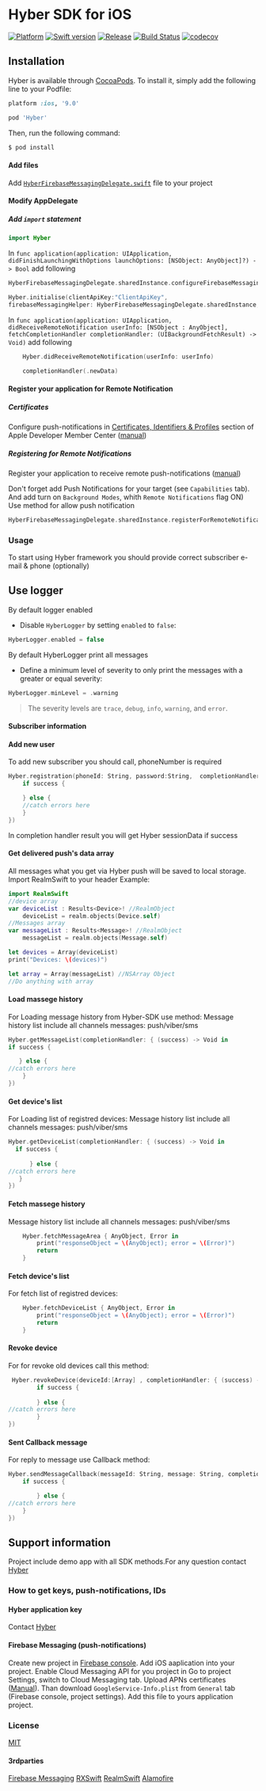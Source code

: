 # Hyber SDK for iOS
[![Platform](https://img.shields.io/badge/Platforms-iOS-lightgray.svg)]()
[![Swift version](https://img.shields.io/badge/Swift-3.0.x-orange.svg)]()
[![Release][release-svg]][release-link]
[![Build Status][travis-build-status-svg]][travis-build-status-link]
[![codecov](https://codecov.io/gh/Incuube/Hyber-SDK-iOS/branch/swift-3.0/graph/badge.svg)][codecov-link]

## Installation

Hyber is available through [CocoaPods](http://cocoapods.org). To install
it, simply add the following line to your Podfile:

```ruby
platform :ios, '9.0'

pod 'Hyber'

```
Then, run the following command:

```bash
$ pod install
```

#### Add files
Add [```HyberFirebaseMessagingDelegate.swift```][HyberFirebaseMessagingDelegateLink] file to your project

#### Modify AppDelegate
##### Add ```import``` statement
```swift
import Hyber
```

In  `func application(application: UIApplication, didFinishLaunchingWithOptions launchOptions: [NSObject: AnyObject]?) -> Bool` add following
```swift
HyberFirebaseMessagingDelegate.sharedInstance.configureFirebaseMessaging()

Hyber.initialise(clientApiKey:"ClientApiKey",
firebaseMessagingHelper: HyberFirebaseMessagingDelegate.sharedInstance, launchOptions: launchOptions)
```

In `func application(application: UIApplication, didReceiveRemoteNotification userInfo: [NSObject : AnyObject], fetchCompletionHandler completionHandler: (UIBackgroundFetchResult) -> Void)` add following
```swift
	Hyber.didReceiveRemoteNotification(userInfo: userInfo)

	completionHandler(.newData)
```

#### Register your application for Remote Notification

##### Certificates
Configure push-notifications in [Certificates, Identifiers & Profiles](https://developer.apple.com/account/ios/certificate/certificateList.action) section of Apple Developer Member Center ([manual](https://developer.apple.com/library/ios/documentation/IDEs/Conceptual/AppDistributionGuide/AddingCapabilities/AddingCapabilities.html#//apple_ref/doc/uid/TP40012582-CH26-SW6))
##### Registering for Remote Notifications
Register your application to receive remote push-notifications ([manual](https://developer.apple.com/library/mac/documentation/NetworkingInternet/Conceptual/RemoteNotificationsPG/Chapters/IPhoneOSClientImp.html#//apple_ref/doc/uid/TP40008194-CH103-SW2))

Don't forget add Push Notifications for your target (see `Capabilities` tab). And add turn on `Background Modes`, whith `Remote Notifications` flag ON)
Use method for allow push notification
```swift
HyberFirebaseMessagingDelegate.sharedInstance.registerForRemoteNotification()
```

### Usage
To start using Hyber framework you should provide correct subscriber e-mail & phone (optionally)

## Use logger
By default logger enabled
- Disable `HyberLogger` by setting `enabled` to `false`:

```swift
HyberLogger.enabled = false
```
By default HyberLogger print all messages
- Define a minimum level of severity to only print the messages with a greater or equal severity:

```swift
HyberLogger.minLevel = .warning
```

> The severity levels are `trace`, `debug`, `info`, `warning`, and `error`.


#### Subscriber information

#### Add new user
To add new subscriber you should call, phoneNumber is required
```swift
Hyber.registration(phoneId: String, password:String,  completionHandler: { (success) -> Void in
	if success {

	} else {
	//catch errors here
	}
})
```
In completion handler result you will get Hyber sessionData if success


#### Get delivered push's data array
All messages what you get via Hyber push will be saved to local storage.
Import RealmSwift to your header
Example:
```swift
import RealmSwift
//device array
var deviceList : Results<Device>! //RealmObject
	deviceList = realm.objects(Device.self)
//Messages array
var messageList : Results<Message>! //RealmObject
	messageList = realm.objects(Message.self)

let devices = Array(deviceList)
print("Devices: \(devices)")

let array = Array(messageList) //NSArray Object
//Do anything with array

```
#### Load massege history
For Loading message history from Hyber-SDK use method:
Message history list include all channels messages: push/viber/sms
```swift
Hyber.getMessageList(completionHandler: { (success) -> Void in
if success {

   } else {
//catch errors here
	}
})
```
#### Get device's list
For Loading list of registred devices:
Message history list include all channels messages: push/viber/sms
```swift
Hyber.getDeviceList(completionHandler: { (success) -> Void in
  if success {
      
      } else {
//catch errors here
   }
})

```

#### Fetch massege history
Message history list include all channels messages: push/viber/sms

```swift
	Hyber.fetchMessageArea { AnyObject, Error in
   	 	print("responseObject = \(AnyObject); error = \(Error)")
    	return
	}

```

#### Fetch device's list
For fetch list of registred devices:
```swift
 	Hyber.fetchDeviceList { AnyObject, Error in
        print("responseObject = \(AnyObject); error = \(Error)")
        return
    }

```

#### Revoke device
For for revoke old devices call this method:

```swift
 Hyber.revokeDevice(deviceId:[Array] , completionHandler: { (success) -> Void in
        if success {
                          
        } else {
//catch errors here
        }
})

```
#### Sent Callback message
For reply to message use Callback method:
```swift
Hyber.sendMessageCallback(messageId: String, message: String, completionHandler: { (success) -> Void in
	if success {

		} else {
//catch errors here
	}
})
```
## Support information
Project include demo app with all SDK methods.For any question contact [Hyber](http://hyber.io)

### How to get keys, push-notifications, IDs

#### Hyber application key
Contact [Hyber](http://hyber.io)

#### Firebase Messaging (push-notifications)
Create new project in [Firebase console](https://firebase.google.com/console/).
Add iOS aaplication into your project.
Enable Cloud Messaging API for you project in  Go to project Settings, switch to Cloud Messaging tab. Upload APNs certificates ([Manual](https://firebase.google.com/docs/cloud-messaging/ios/certs)).
Than download `GoogleService-Info.plist` from `General` tab (Firebase console, project settings).
Add this file to yours application project.

### License
[MIT](https://github.com/Incuube/Hyber-SDK-iOS/blob/swift-3.0/LICENSE)

#### 3rdparties
[Firebase Messaging](https://github.com/google/gcm/blob/master/LICENSE)
[RXSwift](http://reactivex.io/intro.html)
[RealmSwift](https://realm.io/)
[Alamofire](https://github.com/Alamofire/Alamofire/blob/master/LICENSE)


[codecov-link]: https://codecov.io/gh/Incuube/Hyber-SDK-iOS
[release-svg]: http://github-release-version.herokuapp.com/github/Incuube/Hyber-SDK-iOS/release.svg
[release-link]: https://github.com/Incuube/Hyber-SDK-iOS/releases/latest

[travis-build-status-svg]: https://travis-ci.org/Incuube/Hyber-SDK-iOS.svg?branch=swift-3.0
[travis-build-status-link]: https://travis-ci.org/Incuube/Hyber-SDK-iOS

[HyberFirebaseMessagingDelegateLink]: https://github.com/Incuube/Hyber-SDK-iOS/blob/swift-3.0/Example/Hyber/HyberFirebaseMessagingDelegate.swift
